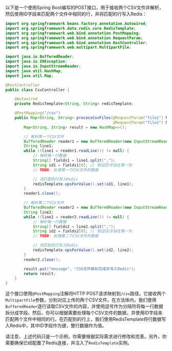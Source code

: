 以下是一个使用Spring Boot编写的POST接口，用于接收两个CSV文件并解析，然后使用ID字段来匹配两个文件中相同的行，并将匹配的行写入Redis：

```java
import org.springframework.beans.factory.annotation.Autowired;
import org.springframework.data.redis.core.RedisTemplate;
import org.springframework.web.bind.annotation.PostMapping;
import org.springframework.web.bind.annotation.RequestParam;
import org.springframework.web.bind.annotation.RestController;
import org.springframework.web.multipart.MultipartFile;

import java.io.BufferedReader;
import java.io.IOException;
import java.io.InputStreamReader;
import java.util.HashMap;
import java.util.Map;

@RestController
public class CsvController {

    @Autowired
    private RedisTemplate<String, String> redisTemplate;

    @PostMapping("/csv")
    public Map<String, String> processCsvFiles(@RequestParam("file1") MultipartFile file1,
                                               @RequestParam("file2") MultipartFile file2) throws IOException {
        Map<String, String> result = new HashMap<>();

        // 解析第一个CSV文件
        BufferedReader reader1 = new BufferedReader(new InputStreamReader(file1.getInputStream()));
        String line1;
        while ((line1 = reader1.readLine()) != null) {
            // 解析每一行数据
            String[] fields1 = line1.split(",");
            String id1 = fields1[0]; // 假设ID字段在第一列
            // TODO: 处理第一个CSV文件的数据

            // 将匹配的行写入Redis
            redisTemplate.opsForValue().set(id1, line1);
        }
        reader1.close();

        // 解析第二个CSV文件
        BufferedReader reader2 = new BufferedReader(new InputStreamReader(file2.getInputStream()));
        String line2;
        while ((line2 = reader2.readLine()) != null) {
            // 解析每一行数据
            String[] fields2 = line2.split(",");
            String id2 = fields2[0]; // 假设ID字段在第一列
            // TODO: 处理第二个CSV文件的数据

            // 将匹配的行写入Redis
            redisTemplate.opsForValue().set(id2, line2);
        }
        reader2.close();

        result.put("message", "CSV文件解析完成并写入Redis");
        return result;
    }
}
```

这个接口使用`@PostMapping`注解将HTTP POST请求映射到`/csv`路径。它接收两个`MultipartFile`参数，分别对应上传的两个CSV文件。在方法体内，我们使用`BufferedReader`逐行读取CSV文件的内容，并使用逗号作为分隔符将每一行数据拆分成字段。然后，你可以根据需要处理每个CSV文件的数据，并使用ID字段来匹配两个文件中相同的行。在匹配到的行上，我们使用RedisTemplate将行数据写入Redis中，其中ID字段作为键，整行数据作为值。

请注意，上述代码只是一个示例，你需要根据实际需求进行修改和完善。另外，你需要确保已经配置了Redis连接，并注入了`RedisTemplate`实例。